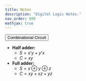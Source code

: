 ```yaml
---
title: Notes
description: "Digital Logic Notes."
nav_order: 999
mathjax: true
---
```


<button onclick="toggleAccordion('combinational-circuit')" class="w3-button w3-block w3-theme w3-hover-theme w3-left-align">Combinational Circuit</button>
<div id="combinational-circuit" class="w3-container w3-hide" markdown="1">

- **Half adder:**
    - $S = x’y + y’x$
    - $C = xy$
- **Full adder:**
    - $S = x ⊕ y ⊕ z$
    - $C = xy + xz + yz$

</div>
